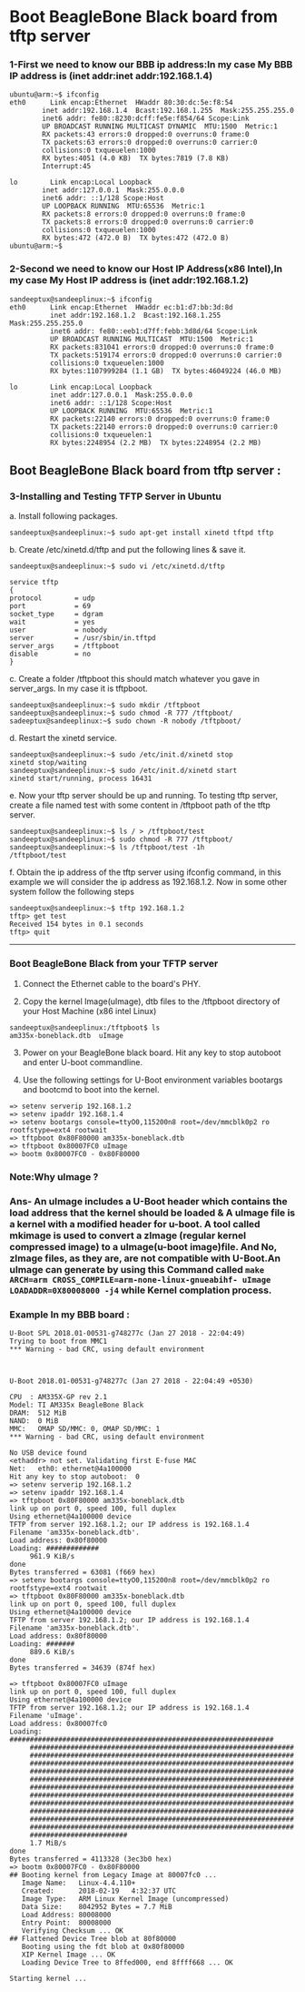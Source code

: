 # Boot BeagleBone Black board from tftp server

### 1-First we need to know our BBB ip address:In my case My BBB IP address is (inet addr:inet addr:192.168.1.4)
  ```
  ubuntu@arm:~$ ifconfig
eth0      Link encap:Ethernet  HWaddr 80:30:dc:5e:f8:54  
          inet addr:192.168.1.4  Bcast:192.168.1.255  Mask:255.255.255.0
          inet6 addr: fe80::8230:dcff:fe5e:f854/64 Scope:Link
          UP BROADCAST RUNNING MULTICAST DYNAMIC  MTU:1500  Metric:1
          RX packets:43 errors:0 dropped:0 overruns:0 frame:0
          TX packets:63 errors:0 dropped:0 overruns:0 carrier:0
          collisions:0 txqueuelen:1000 
          RX bytes:4051 (4.0 KB)  TX bytes:7819 (7.8 KB)
          Interrupt:45 

lo        Link encap:Local Loopback  
          inet addr:127.0.0.1  Mask:255.0.0.0
          inet6 addr: ::1/128 Scope:Host
          UP LOOPBACK RUNNING  MTU:65536  Metric:1
          RX packets:8 errors:0 dropped:0 overruns:0 frame:0
          TX packets:8 errors:0 dropped:0 overruns:0 carrier:0
          collisions:0 txqueuelen:1000 
          RX bytes:472 (472.0 B)  TX bytes:472 (472.0 B)
ubuntu@arm:~$ 
```

### 2-Second we need to know our Host IP Address(x86 Intel),In my case My Host IP address is (inet addr:192.168.1.2)

```
sandeeptux@sandeeplinux:~$ ifconfig
eth0      Link encap:Ethernet  HWaddr ec:b1:d7:bb:3d:8d  
          inet addr:192.168.1.2  Bcast:192.168.1.255  Mask:255.255.255.0
          inet6 addr: fe80::eeb1:d7ff:febb:3d8d/64 Scope:Link
          UP BROADCAST RUNNING MULTICAST  MTU:1500  Metric:1
          RX packets:831041 errors:0 dropped:0 overruns:0 frame:0
          TX packets:519174 errors:0 dropped:0 overruns:0 carrier:0
          collisions:0 txqueuelen:1000 
          RX bytes:1107999284 (1.1 GB)  TX bytes:46049224 (46.0 MB)

lo        Link encap:Local Loopback  
          inet addr:127.0.0.1  Mask:255.0.0.0
          inet6 addr: ::1/128 Scope:Host
          UP LOOPBACK RUNNING  MTU:65536  Metric:1
          RX packets:22140 errors:0 dropped:0 overruns:0 frame:0
          TX packets:22140 errors:0 dropped:0 overruns:0 carrier:0
          collisions:0 txqueuelen:1 
          RX bytes:2248954 (2.2 MB)  TX bytes:2248954 (2.2 MB)
```

## Boot BeagleBone Black board from tftp server :

### 3-Installing and Testing TFTP Server in Ubuntu

a. Install following packages.

`sandeeptux@sandeeplinux:~$ sudo apt-get install xinetd tftpd tftp`

b. Create /etc/xinetd.d/tftp and put the following lines & save it.

`sandeeptux@sandeeplinux:~$ sudo vi /etc/xinetd.d/tftp`

```
service tftp
{
protocol        = udp
port            = 69
socket_type     = dgram
wait            = yes
user            = nobody
server          = /usr/sbin/in.tftpd
server_args     = /tftpboot
disable         = no
}
```
c. Create a folder /tftpboot this should match whatever you gave in server_args. In my case  it is tftpboot. 
```
sandeeptux@sandeeplinux:~$ sudo mkdir /tftpboot
sandeeptux@sandeeplinux:~$ sudo chmod -R 777 /tftpboot/
sadeeptux@sandeeplinux:~$ sudo chown -R nobody /tftpboot/
```

d. Restart the xinetd service. 
```
sandeeptux@sandeeplinux:~$ sudo /etc/init.d/xinetd stop
xinetd stop/waiting
sandeeptux@sandeeplinux:~$ sudo /etc/init.d/xinetd start
xinetd start/running, process 16431
```
e. Now your tftp server should be up and running. To testing tftp server, create a file named test with some content in /tftpboot path of the tftp server. 

```
sandeeptux@sandeeplinux:~$ ls / > /tftpboot/test
sandeeptux@sandeeplinux:~$ sudo chmod -R 777 /tftpboot/
sandeeptux@sandeeplinux:~$ ls /tftpboot/test -1h
/tftpboot/test
```
f. Obtain the ip address of the tftp server using ifconfig command, in this example we will consider the ip address as 192.168.1.2. Now in some other system follow the following steps
```
sandeeptux@sandeeplinux:~$ tftp 192.168.1.2
tftp> get test
Received 154 bytes in 0.1 seconds
tftp> quit
```
-----------------------------------
### Boot BeagleBone Black from your TFTP server

1. Connect the Ethernet cable to the board's PHY.

2. Copy the kernel Image(uImage), dtb files to the /tftpboot directory of your Host Machine (x86 intel Linux)
```
sandeeptux@sandeeplinux:/tftpboot$ ls
am335x-boneblack.dtb  uImage
```
3. Power on your BeagleBone black board. Hit any key to stop autoboot and enter U-boot commandline.

4. Use the following settings for U-Boot environment variables bootargs and bootcmd to boot into the kernel. 

 ```
=> setenv serverip 192.168.1.2
=> setenv ipaddr 192.168.1.4
=> setenv bootargs console=ttyO0,115200n8 root=/dev/mmcblk0p2 ro rootfstype=ext4 rootwait
=> tftpboot 0x80F80000 am335x-boneblack.dtb
=> tftpboot 0x80007FC0 uImage 
=> bootm 0x80007FC0 - 0x80F80000
```
### Note:Why uImage ? 
### Ans- An uImage includes a U-Boot header which contains the load address that the kernel should be loaded & A uImage file is a kernel with a modified header for u-boot. A tool called mkimage is used to convert a zImage (regular kernel compressed image) to a uImage(u-boot image)file. And No, zImage files, as they are, are not compatible with U-Boot.An uImage can generate by using this Command called `make ARCH=arm CROSS_COMPILE=arm-none-linux-gnueabihf- uImage LOADADDR=0X80008000 -j4` while Kernel complation process.

### Example In my BBB board :
```
U-Boot SPL 2018.01-00531-g748277c (Jan 27 2018 - 22:04:49)
Trying to boot from MMC1
*** Warning - bad CRC, using default environment



U-Boot 2018.01-00531-g748277c (Jan 27 2018 - 22:04:49 +0530)

CPU  : AM335X-GP rev 2.1
Model: TI AM335x BeagleBone Black
DRAM:  512 MiB
NAND:  0 MiB
MMC:   OMAP SD/MMC: 0, OMAP SD/MMC: 1
*** Warning - bad CRC, using default environment

No USB device found
<ethaddr> not set. Validating first E-fuse MAC
Net:   eth0: ethernet@4a100000
Hit any key to stop autoboot:  0 
=> setenv serverip 192.168.1.2
=> setenv ipaddr 192.168.1.4  
=> tftpboot 0x80F80000 am335x-boneblack.dtb
link up on port 0, speed 100, full duplex
Using ethernet@4a100000 device
TFTP from server 192.168.1.2; our IP address is 192.168.1.4
Filename 'am335x-boneblack.dtb'.
Load address: 0x80f80000
Loading: #############
	 961.9 KiB/s
done
Bytes transferred = 63081 (f669 hex)
=> setenv bootargs console=ttyO0,115200n8 root=/dev/mmcblk0p2 ro rootfstype=ext4 rootwait
=> tftpboot 0x80F80000 am335x-boneblack.dtb
link up on port 0, speed 100, full duplex
Using ethernet@4a100000 device
TFTP from server 192.168.1.2; our IP address is 192.168.1.4
Filename 'am335x-boneblack.dtb'.
Load address: 0x80f80000
Loading: #######
	 889.6 KiB/s
done
Bytes transferred = 34639 (874f hex)

=> tftpboot 0x80007FC0 uImage
link up on port 0, speed 100, full duplex
Using ethernet@4a100000 device
TFTP from server 192.168.1.2; our IP address is 192.168.1.4
Filename 'uImage'.
Load address: 0x80007fc0
Loading: #################################################################
	 #################################################################
	 #################################################################
	 #################################################################
	 #################################################################
	 #################################################################
	 #################################################################
	 #################################################################
	 #################################################################
	 #################################################################
	 #################################################################
	 #################################################################
	 ########################
	 1.7 MiB/s
done
Bytes transferred = 4113328 (3ec3b0 hex)
=> bootm 0x80007FC0 - 0x80F80000
## Booting kernel from Legacy Image at 80007fc0 ...
   Image Name:   Linux-4.4.110+
   Created:      2018-02-19   4:32:37 UTC
   Image Type:   ARM Linux Kernel Image (uncompressed)
   Data Size:    8042952 Bytes = 7.7 MiB
   Load Address: 80008000
   Entry Point:  80008000
   Verifying Checksum ... OK
## Flattened Device Tree blob at 80f80000
   Booting using the fdt blob at 0x80f80000
   XIP Kernel Image ... OK
   Loading Device Tree to 8ffed000, end 8ffff668 ... OK

Starting kernel ...
```
